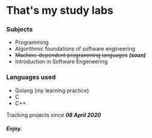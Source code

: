 # That's my study labs
### Subjects
* Programming
* Algorithmic foundations of software engineering
* ~~Machine-dependent programming languages~~ **_(soon)_**
* Introduction in Software Engeneering

### Languages used
* Golang (my learning practice)
* C
* C++


Tracking projects since _**08 April 2020**_
##### Enjoy.
